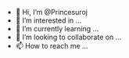 - 👋 Hi, I’m @Princesuroj
- 👀 I’m interested in ...
- 🌱 I’m currently learning ...
- 💞️ I’m looking to collaborate on ...
- 📫 How to reach me ...

<!---
Princesuroj/Princesuroj is a ✨ special ✨ repository because its `README.md` (this file) appears on your GitHub profile.
You can click the Preview link to take a look at your changes.
--->
